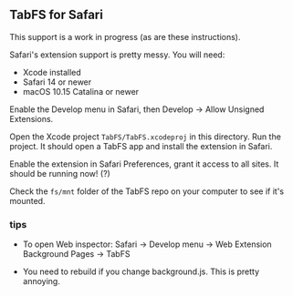 ## TabFS for Safari

This support is a work in progress (as are these instructions).

Safari's extension support is pretty messy. You will need:

- Xcode installed
- Safari 14 or newer
- macOS 10.15 Catalina or newer

Enable the Develop menu in Safari, then Develop -> Allow Unsigned
Extensions.

Open the Xcode project `TabFS/TabFS.xcodeproj` in this directory. Run
the project. It should open a TabFS app and install the extension in
Safari.

Enable the extension in Safari Preferences, grant it access to all
sites. It should be running now! (?)

Check the `fs/mnt` folder of the TabFS repo on your computer to see if
it's mounted.

### tips

- To open Web inspector: Safari -> Develop menu -> Web Extension
  Background Pages -> TabFS

- You need to rebuild if you change background.js. This is pretty
  annoying.

